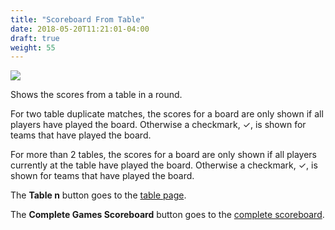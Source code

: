 ```yaml
---
title: "Scoreboard From Table"
date: 2018-05-20T11:21:01-04:00
draft: true
weight: 55
---
```


<div class="withBorder">

<img src="../images/gen/ScoreboardFromTable.png" />

</div>

Shows the scores from a table in a round.

For two table duplicate matches, the scores for a board are only shown if all players have played the board.
Otherwise a checkmark, &#10003;, is shown for teams that have played the board.

For more than 2 tables,
the scores for a board are only shown if all players currently at the table have played the board.  Otherwise a checkmark, &#10003;, is shown for teams that have played the board.

The **Table n** button goes to the [table page](../table/).

The **Complete Games Scoreboard** button goes to the [complete scoreboard](../scoreboardcomplete/).
